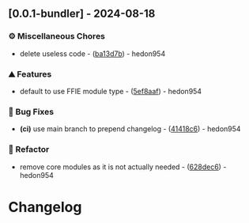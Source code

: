## [0.0.1-bundler] - 2024-08-18

### ⚙️ Miscellaneous Chores

- delete useless code - ([ba13d7b](https://github.com/hedon-rust-road/dino/commit/ba13d7b950696d9fad88cdfeb2032e0b1a98100d)) - hedon954

### ⛰️ Features

- default to use FFIE module type - ([5ef8aaf](https://github.com/hedon-rust-road/dino/commit/5ef8aaf3acecfeba9ec39aae4ef5a5681a7e4c9f)) - hedon954

### 🐛 Bug Fixes

- **(ci)** use main branch to prepend changelog - ([41418c6](https://github.com/hedon-rust-road/dino/commit/41418c6cc2885cad806d7628f87dadce176d24af)) - hedon954

### 🚜 Refactor

- remove core modules as it is not actually needed - ([628dec6](https://github.com/hedon-rust-road/dino/commit/628dec6164e1d037c352b383a03bdf364af056f5)) - hedon954

<!-- generated by git-cliff -->
# Changelog
